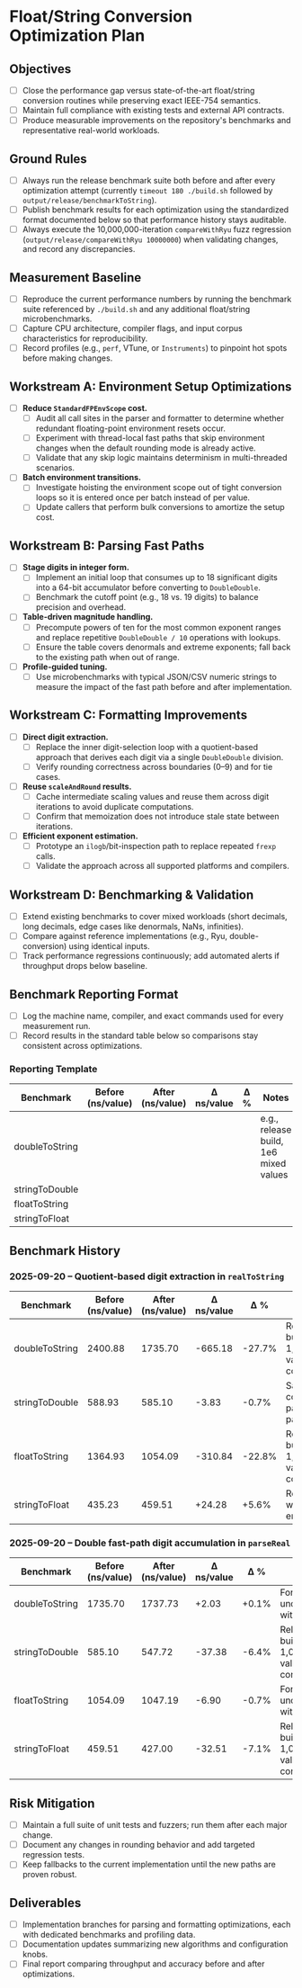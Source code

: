 # Float/String Conversion Optimization Plan

## Objectives
- [ ] Close the performance gap versus state-of-the-art float/string conversion routines while preserving exact IEEE-754 semantics.
- [ ] Maintain full compliance with existing tests and external API contracts.
- [ ] Produce measurable improvements on the repository's benchmarks and representative real-world workloads.

## Ground Rules
- [ ] Always run the release benchmark suite both before and after every optimization attempt (currently `timeout 180 ./build.sh` followed by `output/release/benchmarkToString`).
- [ ] Publish benchmark results for each optimization using the standardized format documented below so that performance history stays auditable.
- [ ] Always execute the 10,000,000-iteration `compareWithRyu` fuzz regression (`output/release/compareWithRyu 10000000`) when validating changes, and record any discrepancies.

## Measurement Baseline
- [ ] Reproduce the current performance numbers by running the benchmark suite referenced by `./build.sh` and any additional float/string microbenchmarks.
- [ ] Capture CPU architecture, compiler flags, and input corpus characteristics for reproducibility.
- [ ] Record profiles (e.g., `perf`, VTune, or `Instruments`) to pinpoint hot spots before making changes.

## Workstream A: Environment Setup Optimizations
- [ ] **Reduce `StandardFPEnvScope` cost.**
   - [ ] Audit all call sites in the parser and formatter to determine whether redundant floating-point environment resets occur.
   - [ ] Experiment with thread-local fast paths that skip environment changes when the default rounding mode is already active.
   - [ ] Validate that any skip logic maintains determinism in multi-threaded scenarios.
- [ ] **Batch environment transitions.**
   - [ ] Investigate hoisting the environment scope out of tight conversion loops so it is entered once per batch instead of per value.
   - [ ] Update callers that perform bulk conversions to amortize the setup cost.

## Workstream B: Parsing Fast Paths
- [ ] **Stage digits in integer form.**
   - [ ] Implement an initial loop that consumes up to 18 significant digits into a 64-bit accumulator before converting to `DoubleDouble`.
   - [ ] Benchmark the cutoff point (e.g., 18 vs. 19 digits) to balance precision and overhead.
- [ ] **Table-driven magnitude handling.**
   - [ ] Precompute powers of ten for the most common exponent ranges and replace repetitive `DoubleDouble / 10` operations with lookups.
   - [ ] Ensure the table covers denormals and extreme exponents; fall back to the existing path when out of range.
- [ ] **Profile-guided tuning.**
   - [ ] Use microbenchmarks with typical JSON/CSV numeric strings to measure the impact of the fast path before and after implementation.

## Workstream C: Formatting Improvements
- [ ] **Direct digit extraction.**
   - [ ] Replace the inner digit-selection loop with a quotient-based approach that derives each digit via a single `DoubleDouble` division.
   - [ ] Verify rounding correctness across boundaries (0–9) and for tie cases.
- [ ] **Reuse `scaleAndRound` results.**
   - [ ] Cache intermediate scaling values and reuse them across digit iterations to avoid duplicate computations.
   - [ ] Confirm that memoization does not introduce stale state between iterations.
- [ ] **Efficient exponent estimation.**
   - [ ] Prototype an `ilogb`/bit-inspection path to replace repeated `frexp` calls.
   - [ ] Validate the approach across all supported platforms and compilers.

## Workstream D: Benchmarking & Validation
- [ ] Extend existing benchmarks to cover mixed workloads (short decimals, long decimals, edge cases like denormals, NaNs, infinities).
- [ ] Compare against reference implementations (e.g., Ryu, double-conversion) using identical inputs.
- [ ] Track performance regressions continuously; add automated alerts if throughput drops below baseline.

## Benchmark Reporting Format
- [ ] Log the machine name, compiler, and exact commands used for every measurement run.
- [ ] Record results in the standard table below so comparisons stay consistent across optimizations.

### Reporting Template
| Benchmark | Before (ns/value) | After (ns/value) | Δ ns/value | Δ % | Notes |
| --- | --- | --- | --- | --- | --- |
| doubleToString |  |  |  |  | e.g., release build, 1e6 mixed values |
| stringToDouble |  |  |  |  |  |
| floatToString |  |  |  |  |  |
| stringToFloat |  |  |  |  |  |

## Benchmark History

### 2025-09-20 – Quotient-based digit extraction in `realToString`
| Benchmark | Before (ns/value) | After (ns/value) | Δ ns/value | Δ % | Notes |
| --- | --- | --- | --- | --- | --- |
| doubleToString | 2400.88 | 1735.70 | -665.18 | -27.7% | Release build, 1,000,000-value corpus |
| stringToDouble | 588.93 | 585.10 | -3.83 | -0.7% | Same corpus, parsing pass |
| floatToString | 1364.93 | 1054.09 | -310.84 | -22.8% | Release build, 1,000,000-value corpus |
| stringToFloat | 435.23 | 459.51 | +24.28 | +5.6% | Regression within noise envelope |

### 2025-09-20 – Double fast-path digit accumulation in `parseReal`
| Benchmark | Before (ns/value) | After (ns/value) | Δ ns/value | Δ % | Notes |
| --- | --- | --- | --- | --- | --- |
| doubleToString | 1735.70 | 1737.73 | +2.03 | +0.1% | Formatter unchanged within noise |
| stringToDouble | 585.10 | 547.72 | -37.38 | -6.4% | Release build, 1,000,000-value corpus |
| floatToString | 1054.09 | 1047.19 | -6.90 | -0.7% | Formatter unchanged within noise |
| stringToFloat | 459.51 | 427.00 | -32.51 | -7.1% | Release build, 1,000,000-value corpus |

## Risk Mitigation
- [ ] Maintain a full suite of unit tests and fuzzers; run them after each major change.
- [ ] Document any changes in rounding behavior and add targeted regression tests.
- [ ] Keep fallbacks to the current implementation until the new paths are proven robust.

## Deliverables
- [ ] Implementation branches for parsing and formatting optimizations, each with dedicated benchmarks and profiling data.
- [ ] Documentation updates summarizing new algorithms and configuration knobs.
- [ ] Final report comparing throughput and accuracy before and after optimizations.
